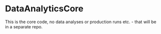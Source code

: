 # DataAnalyticsCore
This is the core code, no data analyses or production runs etc. - that will be in a separate repo.
